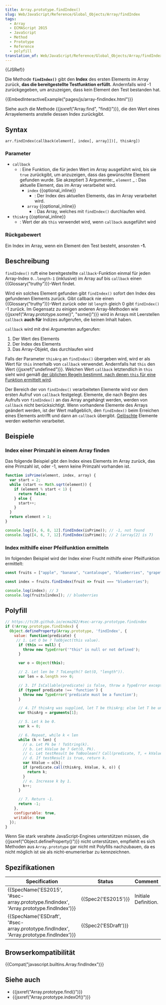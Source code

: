 ```yaml
---
title: Array.prototype.findIndex()
slug: Web/JavaScript/Reference/Global_Objects/Array/findIndex
tags:
  - Array
  - ECMAScript 2015
  - JavaScript
  - Method
  - Prototype
  - Reference
  - polyfill
translation_of: Web/JavaScript/Reference/Global_Objects/Array/findIndex
---
```

{{JSRef}}

Die Methode **`findIndex()`** gibt den **Index** des ersten Elements im Array zurück, **das die bereitgestellte Testfunktion erfüllt.** Andernfalls wird -1 zurückgegeben, um anzuzeigen, dass kein Element den Test bestanden hat.

{{EmbedInteractiveExample("pages/js/array-findindex.html")}}

Siehe auch die Methode {{jsxref("Array.find", "find()")}}, die den Wert eines Arrayelements anstelle dessen Index zurückgibt.

## Syntax

    arr.findIndex(callback(element[, index[, array]])[, thisArg])

### Parameter

- `callback`
  - : Eine Funktion, die für jeden Wert im Array ausgeführt wird, bis sie `true` zurückgibt, um anzuzeigen, dass das gewünschte Element gefunden wurde. Sie akzeptiert 3 Argumente:_ `element`
    _ : Das aktuelle Element, das im Array verarbeitet wird.
    - `index` {{optional_inline}}
      - : Der Index des aktuellen Elements, das im Array verarbeitet wird.
    - `array` {{optional_inline}}
      - : Das Array, welches mit `findIndex()` durchlaufen wird.
- `thisArg` {{optional_inline}}
  - : Wert der als `this` verwendet wird, wenn `callback` ausgeführt wird

### Rückgabewert

Ein Index im Array, wenn ein Element den Test besteht, ansonsten **-1.**

## Beschreibung

`findIndex()` ruft eine bereitgestellte `callback`-Funktion einmal für jeden Array-Index `0..length-1` (inklusive) im Array auf bis `callback` einen {{Glossary("truthy")}}-Wert findet.

Wird ein solches Element gefunden gibt `findIndex()` sofort den Index des gefundenen Elements zurück. Gibt callback nie einen {{Glossary("truthy")}}-Wert zurück oder ist `length` gleich 0 gibt `findIndex()` -1 zurück. Im Gegensatz zu einigen anderen Array-Methoden wie {{jsxref("Array.prototype.some()", "some()")}} wird in Arrays mit Leerstellen `callback` **auch für** Indizes aufgerufen, die keinen Inhalt haben.

`callback` wird mit drei Argumenten aufgerufen:

1. Der Wert des Elements
2. Der Index des Elements
3. Das Array-Objekt, das durchlaufen wird

Falls der Parameter `thisArg` an `findIndex()` übergeben wird, wird er als Wert für `this` innerhalb von `callback` verwendet. Andernfalls hat `this` den Wert {{jsxref("undefined")}}. Welchen Wert `callback` letztendlich in `this` sieht wird gemäß [der üblichen Regeln bestimmt, nach denen `this` für eine Funktion ermittelt wird](/de/docs/Web/JavaScript/Reference/Operators/this).

Der Bereich der von `findIndex()` verarbeiteten Elemente wird vor dem ersten Aufruf von `callback` festgelegt. Elemente, die nach Beginn des Aufrufs von `findIndex()` an das Array angehängt werden, werden von `callback` nicht berücksichtigt. Wenn vorhandene Elemente des Arrays geändert werden, ist der Wert maßgeblich, den `findIndex()` beim Erreichen eines Elements antrifft und dann an `callback` übergibt. [Gelöschte](/de/docs/Web/JavaScript/Reference/Operators/delete) Elemente werden weiterhin verarbeitet.

## Beispiele

### Index einer Primzahl in einem Array finden

Das folgende Beispiel gibt den Index eines Elements im Array zurück, das eine Primzahl ist, oder -1, wenn keine Primzahl vorhanden ist.

```js
function isPrime(element, index, array) {
  var start = 2;
  while (start <= Math.sqrt(element)) {
    if (element % start < 1) {
      return false;
    } else {
      start++;
    }
  }
  return element > 1;
}

console.log([4, 6, 8, 12].findIndex(isPrime)); // -1, not found
console.log([4, 6, 7, 12].findIndex(isPrime)); // 2 (array[2] is 7)
```

### Index mithilfe einer Pfeilfunktion ermitteln

Im folgenden Beispiel wird der Index einer Frucht mithilfe einer Pfeilfunktion ermittelt:

```js
const fruits = ["apple", "banana", "cantaloupe", "blueberries", "grapefruit"];

const index = fruits.findIndex(fruit => fruit === "blueberries");

console.log(index); // 3
console.log(fruits[index]); // blueberries
```

## Polyfill

```js
// https://tc39.github.io/ecma262/#sec-array.prototype.findindex
if (!Array.prototype.findIndex) {
  Object.defineProperty(Array.prototype, 'findIndex', {
    value: function(predicate) {
     // 1. Let O be ? ToObject(this value).
      if (this == null) {
        throw new TypeError('"this" is null or not defined');
      }

      var o = Object(this);

      // 2. Let len be ? ToLength(? Get(O, "length")).
      var len = o.length >>> 0;

      // 3. If IsCallable(predicate) is false, throw a TypeError exception.
      if (typeof predicate !== 'function') {
        throw new TypeError('predicate must be a function');
      }

      // 4. If thisArg was supplied, let T be thisArg; else let T be undefined.
      var thisArg = arguments[1];

      // 5. Let k be 0.
      var k = 0;

      // 6. Repeat, while k < len
      while (k < len) {
        // a. Let Pk be ! ToString(k).
        // b. Let kValue be ? Get(O, Pk).
        // c. Let testResult be ToBoolean(? Call(predicate, T, « kValue, k, O »)).
        // d. If testResult is true, return k.
        var kValue = o[k];
        if (predicate.call(thisArg, kValue, k, o)) {
          return k;
        }
        // e. Increase k by 1.
        k++;
      }

      // 7. Return -1.
      return -1;
    },
    configurable: true,
    writable: true
  });
}
```

Wenn Sie stark veraltete JavaScript-Engines unterstützen müssen, die {{jsxref("Object.defineProperty()")}} nicht unterstützen, empfiehlt es sich Methoden aus `Array.prototype` gar nicht mit Polyfills nachzubauen, da es nicht möglich ist sie als nicht-enumerierbar zu kennzeichnen.

## Spezifikationen

| Specification                                                                                                        | Status                       | Comment              |
| -------------------------------------------------------------------------------------------------------------------- | ---------------------------- | -------------------- |
| {{SpecName('ES2015', '#sec-array.prototype.findindex', 'Array.prototype.findIndex')}}     | {{Spec2('ES2015')}}     | Initiale Definition. |
| {{SpecName('ESDraft', '#sec-array.prototype.findIndex', 'Array.prototype.findIndex')}} | {{Spec2('ESDraft')}} |                      |

## Browserkompatibilität

{{Compat("javascript.builtins.Array.findIndex")}}

## Siehe auch

- {{jsxref("Array.prototype.find()")}}
- {{jsxref("Array.prototype.indexOf()")}}
